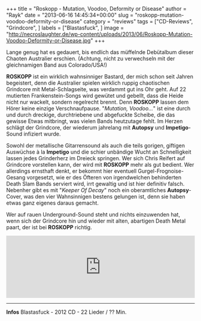 +++
title = "Roskopp - Mutation, Voodoo, Deformity or Disease"
author = "Rayk"
date = "2013-06-16 14:45:34+00:00"
slug = "roskopp-mutation-voodoo-deformity-or-disease"
category = "reviews"
tags = ["CD-Reviews", "Grindcore", ]
labels = ["Blastasfuck", ]
image = "http://necroslaughter.de/wp-content/uploads/2013/06/Roskopp-Mutation-Voodoo-Deformity-or-Disease.jpg"
+++

Lange genug hat es gedauert, bis endlich das müffelnde Debütalbum dieser Chaoten Australier erschien. (Achtung, nicht zu verwechseln mit der gleichnamigen Band aus Colorado/USA!)

**ROSKOPP** ist ein wirklich wahnsinniger Bastard, der mich schon seit Jahren begeistert, denn die Australier spielen wirklich ruppig chaotischen Grindcore mit Metal-Schlagseite, was verdammt gut ins Ohr geht. Auf 22 mutierten Frankenstein-Songs wird gewütet und gebellt, dass die Heide nicht nur wackelt, sondern regelrecht brennt. Denn **ROSKOPP** lassen dem Hörer keine einzige Verschnaufpause. "_Mutation, Voodoo..._" ist eine durch und durch dreckige, durchtriebene und abgefuckte Scheibe, die das gewisse Etwas mitbringt, was vielen Bands heutzutage fehlt. Im Herzen schlägt der Grindcore, der wiederum jahrelang mit **Autopsy** und **Impetigo**-Sound infiziert wurde.

Sowohl der metallische Gitarrensound als auch die teils gorigen, giftigen Auswüchse à la **Impetigo** und die schier unbändige Wucht an Schnelligkeit lassen jedes Grinderherz im Dreieck springen. Wer sich Chris Reifert auf Grindcore vorstellen kann, der wird mit **ROSKOPP** mehr als gut bedient. Wer allerdings ernsthaft denkt, er bekommt hier eventuell Gurgel-Frognoise-Gesang vorgesetzt, wie er des Öfteren von irgendwelchen behinderten Death Slam Bands serviert wird, irrt gewaltig und ist hier definitiv falsch. Nebenher gibt es mit "_Keeper Of Decay_" noch ein oberamtliches **Autopsy**-Cover, was den vier Wahnsinnigen bestens gelungen ist, denn sie haben etwas ganz eigenes daraus gemacht.

Wer auf rauen Underground-Sound steht und nichts einzuwenden hat, wenn sich der Grindcore hin und wieder mit alten, abartigen Death Metal paart, der ist bei **ROSKOPP** richtig.

<iframe frameborder="no" height="166" scrolling="no" src="https://w.soundcloud.com/player/?url=http%3A%2F%2Fapi.soundcloud.com%2Ftracks%2F35781588&amp;show_artwork=true" width="100%"></iframe>



---
**Infos**
Blastasfuck - 2012
CD - 22 Lieder / ?? Min.
